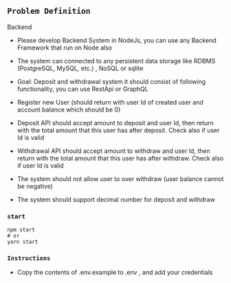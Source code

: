 ## `Problem Definition`

Backend

- Please develop Backend System in NodeJs, you can use any Backend Framework that run on Node also

- The system can connected to any persistent data storage like RDBMS (PostgreSQL, MySQL, etc.) , NoSQL or sqlite

- Goal: Deposit and withdrawal system it should consist of following functionality, you can use RestApi or GraphQL

- Register new User (should return with user Id of created user and account balance which should be 0)

- Deposit API should accept amount to deposit and user Id, then return with the total amount that this user has after deposit. Check also if user Id is valid

- Withdrawal API should accept amount to withdraw and user Id, then return with the total amount that this user has after withdraw. Check also if user Id is valid

- The system should not allow user to over withdraw (user balance cannot be negative)

- The system should support decimal number for deposit and withdraw

### `start`

```
npm start
# or
yarn start
```

### `Instructions`

- Copy the contents of .env.example to .env , and add your credentials
